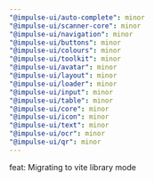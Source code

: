 ```yaml
---
"@impulse-ui/auto-complete": minor
"@impulse-ui/scanner-core": minor
"@impulse-ui/navigation": minor
"@impulse-ui/buttons": minor
"@impulse-ui/colours": minor
"@impulse-ui/toolkit": minor
"@impulse-ui/avatar": minor
"@impulse-ui/layout": minor
"@impulse-ui/loader": minor
"@impulse-ui/input": minor
"@impulse-ui/table": minor
"@impulse-ui/core": minor
"@impulse-ui/icon": minor
"@impulse-ui/text": minor
"@impulse-ui/ocr": minor
"@impulse-ui/qr": minor
---
```


feat: Migrating to vite library mode

